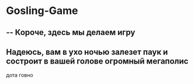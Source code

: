 # Gosling-Game
--
Короче, здесь мы делаем игру
--
Надеюсь, вам в ухо ночью залезет паук и состроит в вашей голове огромный мегаполис
--
дота говно
